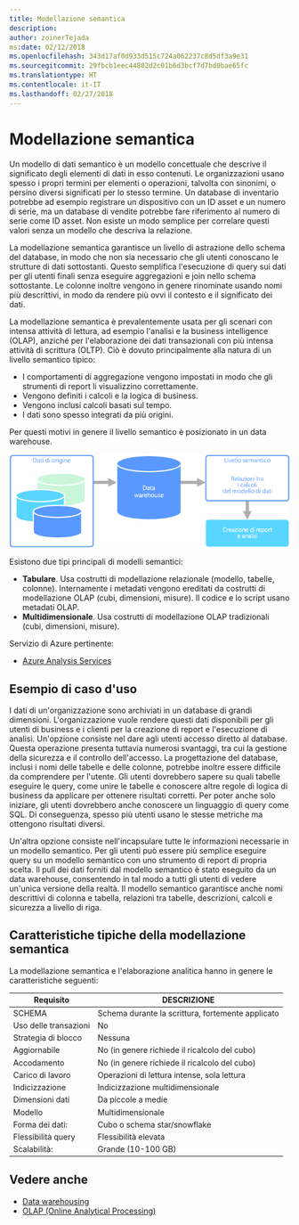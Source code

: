 ```yaml
---
title: Modellazione semantica
description: 
author: zoinerTejada
ms:date: 02/12/2018
ms.openlocfilehash: 343d17af0d933d515c724a062237c8d5df3a9e31
ms.sourcegitcommit: 29fbcb1eec44802d2c01b6d3bcf7d7bd0bae65fc
ms.translationtype: HT
ms.contentlocale: it-IT
ms.lasthandoff: 02/27/2018
---
```

# <a name="semantic-modeling"></a>Modellazione semantica

Un modello di dati semantico è un modello concettuale che descrive il significato degli elementi di dati in esso contenuti. Le organizzazioni usano spesso i propri termini per elementi o operazioni, talvolta con sinonimi, o persino diversi significati per lo stesso termine. Un database di inventario potrebbe ad esempio registrare un dispositivo con un ID asset e un numero di serie, ma un database di vendite potrebbe fare riferimento al numero di serie come ID asset. Non esiste un modo semplice per correlare questi valori senza un modello che descriva la relazione. 

La modellazione semantica garantisce un livello di astrazione dello schema del database, in modo che non sia necessario che gli utenti conoscano le strutture di dati sottostanti. Questo semplifica l'esecuzione di query sui dati per gli utenti finali senza eseguire aggregazioni e join nello schema sottostante. Le colonne inoltre vengono in genere rinominate usando nomi più descrittivi, in modo da rendere più ovvi il contesto e il significato dei dati.

La modellazione semantica è prevalentemente usata per gli scenari con intensa attività di lettura, ad esempio l'analisi e la business intelligence (OLAP), anziché per l'elaborazione dei dati transazionali con più intensa attività di scrittura (OLTP). Ciò è dovuto principalmente alla natura di un livello semantico tipico:

- I comportamenti di aggregazione vengono impostati in modo che gli strumenti di report li visualizzino correttamente.
- Vengono definiti i calcoli e la logica di business.
- Vengono inclusi calcoli basati sul tempo.
- I dati sono spesso integrati da più origini. 

Per questi motivi in genere il livello semantico è posizionato in un data warehouse.

![Diagramma di esempio di un livello semantico tra un data warehouse e uno strumento di report](./images/semantic-modeling.png)

Esistono due tipi principali di modelli semantici:

* **Tabulare**. Usa costrutti di modellazione relazionale (modello, tabelle, colonne). Internamente i metadati vengono ereditati da costrutti di modellazione OLAP (cubi, dimensioni, misure). Il codice e lo script usano metadati OLAP.
* **Multidimensionale**. Usa costrutti di modellazione OLAP tradizionali (cubi, dimensioni, misure).

Servizio di Azure pertinente:
- [Azure Analysis Services](https://azure.microsoft.com/services/analysis-services/)

## <a name="example-use-case"></a>Esempio di caso d'uso

I dati di un'organizzazione sono archiviati in un database di grandi dimensioni. L'organizzazione vuole rendere questi dati disponibili per gli utenti di business e i clienti per la creazione di report e l'esecuzione di analisi. Un'opzione consiste nel dare agli utenti accesso diretto al database. Questa operazione presenta tuttavia numerosi svantaggi, tra cui la gestione della sicurezza e il controllo dell'accesso. La progettazione del database, inclusi i nomi delle tabelle e delle colonne, potrebbe inoltre essere difficile da comprendere per l'utente. Gli utenti dovrebbero sapere su quali tabelle eseguire le query, come unire le tabelle e conoscere altre regole di logica di business da applicare per ottenere risultati corretti. Per poter anche solo iniziare, gli utenti dovrebbero anche conoscere un linguaggio di query come SQL. Di conseguenza, spesso più utenti usano le stesse metriche ma ottengono risultati diversi.

Un'altra opzione consiste nell'incapsulare tutte le informazioni necessarie in un modello semantico. Per gli utenti può essere più semplice eseguire query su un modello semantico con uno strumento di report di propria scelta. Il pull dei dati forniti dal modello semantico è stato eseguito da un data warehouse, consentendo in tal modo a tutti gli utenti di vedere un'unica versione della realtà. Il modello semantico garantisce anche nomi descrittivi di colonna e tabella, relazioni tra tabelle, descrizioni, calcoli e sicurezza a livello di riga.

## <a name="typical-traits-of-semantic-modeling"></a>Caratteristiche tipiche della modellazione semantica

La modellazione semantica e l'elaborazione analitica hanno in genere le caratteristiche seguenti:

| Requisito | DESCRIZIONE |
| --- | --- |
| SCHEMA | Schema durante la scrittura, fortemente applicato|
| Uso delle transazioni | No  |
| Strategia di blocco | Nessuna |
| Aggiornabile | No (in genere richiede il ricalcolo del cubo) |
| Accodamento | No (in genere richiede il ricalcolo del cubo) |
| Carico di lavoro | Operazioni di lettura intense, sola lettura |
| Indicizzazione | Indicizzazione multidimensionale |
| Dimensioni dati | Da piccole a medie |
| Modello | Multidimensionale |
| Forma dei dati:| Cubo o schema star/snowflake |
| Flessibilità query | Flessibilità elevata |
| Scalabilità: | Grande (10-100 GB) |

## <a name="see-also"></a>Vedere anche 

- [Data warehousing](../scenarios/data-warehousing.md)
- [OLAP (Online Analytical Processing)](../scenarios/online-analytical-processing.md)
